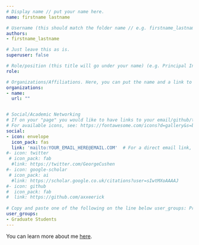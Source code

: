 ```yaml
---
# Display name // put your name here.
name: firstname lastname

# Username (this should match the folder name // e.g. firstname_lastname)
authors:
- firstname_lastname

# Just leave this as is. 
superuser: false

# Role/position (this title will go under your name) (e.g. Principal Investigator, Researcher, Site Partner, Graduate Research Assistant, Consultant)
role: 

# Organizations/Affiliations. Here, you can put the name and a link to the institution you're affiliated with. 
organizations:
- name: 
  url: ""


# Social/Academic Networking
# If on your "page" you would like to have links to your email/github/twitter/google-scholar, use the forms below. Currently, only the section for an email icon is active. If you would like to use other forms, you just remove the hashtag (#) before each line in the section and replace the link with one to your page. If you would like another type of website on your page, see the link below for the icon to use and replace the options as necessary. For any questions, feel free to email Erick (axxe.1@osu.edu).
# For available icons, see: https://fontawesome.com/icons?d=gallery&s=brands for the icon_pack "fab" or https://fontawesome.com/icons?d=gallery&s=regular,solid for icon_pack "fas"
social:
- icon: envelope
  icon_pack: fas
  link: 'mailto:YOUR_EMAIL_HERE@EMAIL.COM'  # For a direct email link, use "mailto:test@example.org".
#- icon: twitter
 # icon_pack: fab
  #link: https://twitter.com/GeorgeCushen
#- icon: google-scholar
 # icon_pack: ai
  #link: https://scholar.google.co.uk/citations?user=sIwtMXoAAAAJ
#- icon: github
#  icon_pack: fab
#  link: https://github.com/axxeerick
  
# Copy and paste one of the following on the line below user_groups: Principal Investigators, Researchers, Site Partners, Graduate Students, Consultants
user_groups:
- Graduate Students
---
```

[//]: # (Below, you can add a description of yourself and even add a link to your personal website. Feel free to replace or delete the following statement, I left it here as an example for how to add a link to the statement.)

You can learn more about me [here](https://axxe.netlify.com/). 
